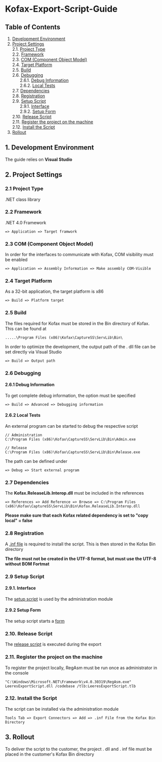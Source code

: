 # Kofax-Export-Script-Guide

## <a name=Content></a> Table of Contents
1. [Development Environment](#DevEnv)
2. [Project Settings](#Settings)  
  2.1. [Project Type](#ProjectType)  
  2.2. [Framework](#Framework)  
  2.3. [COM (Component Object Model)](#COM)  
  2.4. [Target Platform](#Target)  
  2.5. [Build](#Build)  
  2.6. [Debugging](#Debugging)  
    &emsp;&ensp;&nbsp;2.6.1. [Debug Information](#DebugInfo)  
    &emsp;&ensp;&nbsp;2.6.2. [Local Tests](#Tests)  
  2.7. [Dependencies](#Dependencies)  
  2.8. [Registration](#Registration)  
  2.9. [Setup Script](#SetupScript)  
    &emsp;&ensp;&nbsp;2.9.1. [Interface](#Interface)  
    &emsp;&ensp;&nbsp;2.9.2. [Setup Form](#SetupForm)  
  2.10. [Release Script](#ReleaseScript)  
  2.11. [Register the project on the machine](#ProjectRegistration)  
  2.12. [Install the Script](#Installation)
3. [Rollout](#Rollout)  

## <a name=DevEnv></a> 1. Development Environment

The guide relies on **Visual Studio**

## <a name=Settings></a> 2. Project Settings

### <a name=ProjectType></a> 2.1 Project Type

.NET class library

### <a name=Framework></a> 2.2 Framework

.NET 4.0 Framework

```
=> Application => Target framwork
```

### <a name=COM></a> 2.3 COM (Component Object Model)

In order for the interfaces to communicate with Kofax, COM visibility must be enabled

```
=> Application => Assembly Information => Make assembly COM-Visible
```

### <a name=Target></a> 2.4 Target Platform

As a 32-bit application, the target platform is x86

```
=> Build => Platform target
```

### <a name=Build></a> 2.5 Build

The files required for Kofax must be stored in the Bin directory of Kofax. This can be found at

```
.....\Program Files (x86)\Kofax\CaptureSS\ServLib\Bin\
```

In order to optimize the development, the output path of the . dll file can be set directly via Visual Studio

```
=> Build => Output path
```

### <a name=Debugging></a> 2.6 Debugging

#### <a name=DebugInfo></a> 2.6.1 Debug Information

To get complete debug information, the option must be specified

```
=> Build => Advanced => Debugging information
```

#### <a name=Tests></a> 2.6.2 Local Tests

An external program can be started to debug the respective script

```
// Administration
C:\Program Files (x86)\Kofax\CaptureSS\ServLib\Bin\Admin.exe
```

```
// Release
C:\Program Files (x86)\Kofax\CaptureSS\ServLib\Bin\Release.exe
```

The path can be defined under

```
=> Debug => Start external program
```

### <a name=Dependencies></a> 2.7 Dependencies

The **Kofax.ReleaseLib.Interop.dll** must be included in the references

```
=> References => Add Reference => Browse => C:\Program Files (x86)\Kofax\CaptureSS\ServLib\Bin\Kofax.ReleaseLib.Interop.dll
```
**Please make sure that each Kofax related dependency is set to "copy local" = false**

### <a name=Registration></a> 2.8 Registration

A [.inf file](https://github.com/matthiashermsen/Kofax-Export-Script-Guide/blob/master/src/LeeresExportScript.inf) is required to install the script. This is then stored in the Kofax Bin directory

**The file must not be created in the UTF-8 format, but must use the UTF-8 without BOM Fortmat**

### <a name=SetupScript></a> 2.9 Setup Script

#### <a name=Interface></a> 2.9.1. Interface

The [setup script](https://github.com/matthiashermsen/Kofax-Export-Script-Guide/blob/master/src/KfxReleaseScriptSetup.cs) is used by the administration module

#### <a name=SetupForm></a> 2.9.2 Setup Form

The setup script starts a [form](https://github.com/matthiashermsen/Kofax-Export-Script-Guide/blob/master/src/FrmSetup.cs)

### <a name=ReleaseScript></a> 2.10. Release Script

The [release script](https://github.com/matthiashermsen/Kofax-Export-Script-Guide/blob/master/src/KfxReleaseScript.cs) is executed during the export

### <a name=ProjectRegistration></a> 2.11. Register the project on the machine

To register the project locally, RegAsm must be run once as administrator in the console

```
"C:\Windows\Microsoft.NET\Framework\v4.0.30319\RegAsm.exe" LeeresExportScript.dll /codebase /tlb:LeeresExportScript.tlb
```

### <a name=Installation></a> 2.12. Install the Script

The script can be installed via the administration module

```
Tools Tab => Export Connectors => Add => .inf File from the Kofax Bin Directory
```

## <a name=Rollout></a> 3. Rollout

To deliver the script to the customer, the project . dll and . inf file must be placed in the customer's Kofax Bin directory
